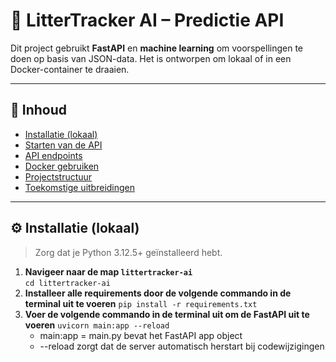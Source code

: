 # 🧠 LitterTracker AI – Predictie API

Dit project gebruikt **FastAPI** en **machine learning** om voorspellingen te doen op basis van JSON-data. Het is ontworpen om lokaal of in een Docker-container te draaien.

---

## 📁 Inhoud

- [Installatie (lokaal)](#-installatie-lokaal)
- [Starten van de API](#-api-starten)
- [API endpoints](#-api-endpoints)
- [Docker gebruiken](#-docker-gebruiken)
- [Projectstructuur](#-projectstructuur)
- [Toekomstige uitbreidingen](#-toekomstige-uitbreidingen)

---

## ⚙️ Installatie (lokaal)

> Zorg dat je Python 3.12.5+ geïnstalleerd hebt.

1. **Navigeer naar de map ```littertracker-ai```**  
   ```cd littertracker-ai```
2. **Installeer alle requirements door de volgende commando in de terminal uit te voeren**
   ```pip install -r requirements.txt```
3. **Voer de volgende commando in de terminal uit om de FastAPI uit te voeren**
   ```uvicorn main:app --reload```
    - main:app = main.py bevat het FastAPI app object
    - --reload zorgt dat de server automatisch herstart bij codewijzigingen
